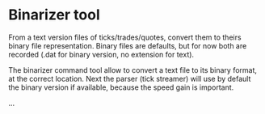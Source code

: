 # Binarizer tool #

From a text version files of ticks/trades/quotes, convert them to theirs binary file representation.
Binary files are defaults, but for now both are recorded (.dat for binary version, no extension for text).

The binarizer command tool allow to convert a text file to its binary format, at the correct location.
Next the parser (tick streamer) will use by default the binary version if available, because the speed gain is important.

...
